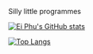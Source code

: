 Silly little programmes

[![Ei Phu's GitHub stats](https://github-readme-stats.vercel.app/api?username=eiphueain)](https://github.com/eiphueain/github-readme-stats)

[![Top Langs](https://github-readme-stats.vercel.app/api/top-langs/?username=eiphueain)](https://github.com/eiphueain)
<!---
eiphueain/eiphueain is a ✨ special ✨ repository because its `README.md` (this file) appears on your GitHub profile.
You can click the Preview link to take a look at your changes.
--->
